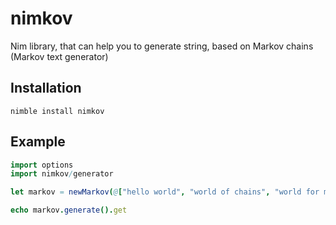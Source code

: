 # nimkov
Nim library, that can help you to generate string, based on Markov chains (Markov text generator)

## Installation

`nimble install nimkov`

## Example
```nim
import options
import nimkov/generator

let markov = newMarkov(@["hello world", "world of chains", "world for me"])

echo markov.generate().get
```
